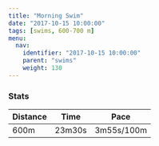 ```yaml
---
title: "Morning Swim"
date: "2017-10-15 10:00:00"
tags: [swims, 600-700 m]
menu:
  nav:
    identifier: "2017-10-15 10:00:00"
    parent: "swims"
    weight: 130
---
```


### Stats

| Distance | Time | Pace |
|----------|------|------|
|600m|23m30s|3m55s/100m|
